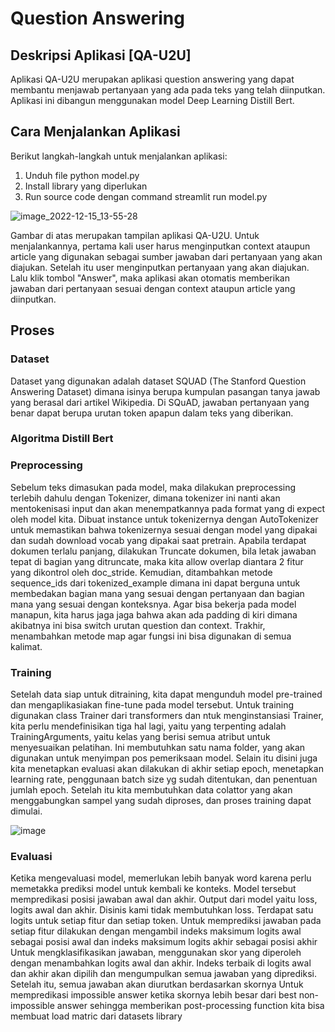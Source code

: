 # Question Answering

## Deskripsi Aplikasi [QA-U2U]

Aplikasi QA-U2U merupakan aplikasi question answering yang dapat membantu menjawab pertanyaan yang ada pada teks yang telah diinputkan. Aplikasi ini dibangun menggunakan model Deep Learning Distill Bert. 


## Cara Menjalankan Aplikasi
Berikut langkah-langkah untuk menjalankan aplikasi: 

1. Unduh file python model.py
2. Install library yang diperlukan
3. Run source code dengan command streamlit run model.py

![image_2022-12-15_13-55-28](https://user-images.githubusercontent.com/95232955/208300286-4b0a1df1-0f5c-4a9c-a3d5-031474d6541d.png)

Gambar di atas merupakan tampilan aplikasi QA-U2U. Untuk menjalankannya, pertama kali user harus menginputkan context ataupun article yang digunakan sebagai sumber jawaban dari pertanyaan yang akan diajukan. Setelah itu user menginputkan pertanyaan yang akan diajukan. Lalu klik tombol "Answer", maka aplikasi akan otomatis memberikan jawaban dari pertanyaan sesuai dengan context ataupun article yang diinputkan.


## Proses


### Dataset

Dataset yang digunakan adalah dataset SQUAD (The Stanford Question Answering Dataset) dimana isinya berupa kumpulan pasangan tanya jawab yang berasal dari artikel Wikipedia. Di SQuAD, jawaban pertanyaan yang benar dapat berupa urutan token apapun dalam teks yang diberikan.


### Algoritma Distill Bert


### Preprocessing

Sebelum teks dimasukan pada model, maka dilakukan preprocessing terlebih dahulu dengan Tokenizer,  dimana tokenizer ini nanti akan mentokenisasi input dan akan menempatkannya pada format yang di expect oleh model kita. Dibuat instance untuk tokenizernya dengan AutoTokenizer untuk memastikan bahwa tokenizernya sesuai dengan model yang dipakai dan sudah download vocab yang dipakai saat pretrain. Apabila terdapat dokumen terlalu panjang, dilakukan Truncate dokumen, bila letak jawaban tepat di bagian yang ditruncate, maka kita allow overlap diantara 2 fitur yang dikontrol oleh doc_stride. Kemudian, ditambahkan metode sequence_ids dari tokenized_example dimana ini dapat berguna untuk membedakan bagian mana yang sesuai dengan pertanyaan dan bagian mana yang sesuai dengan konteksnya. Agar bisa bekerja pada model manapun, kita harus jaga jaga bahwa akan ada padding di kiri dimana akibatnya ini bisa switch urutan question dan context. Trakhir, menambahkan metode map agar fungsi ini bisa digunakan di semua kalimat.


### Training

Setelah data siap untuk ditraining, kita dapat mengunduh model pre-trained dan mengaplikasiakan fine-tune pada model tersebut. Untuk training digunakan class Trainer dari transformers dan ntuk menginstansiasi Trainer, kita perlu mendefinisikan tiga hal lagi, yaitu yang terpenting adalah TrainingArguments, yaitu kelas yang berisi semua atribut untuk menyesuaikan pelatihan. Ini membutuhkan satu nama folder, yang akan digunakan untuk menyimpan pos pemeriksaan model.
Selain itu disini juga kita menetapkan evaluasi akan dilakukan di akhir setiap epoch, menetapkan learning rate, penggunaan batch size yg sudah ditentukan, dan penentuan jumlah epoch. Setelah itu kita membutuhkan data colattor yang akan menggabungkan sampel yang sudah diproses, dan proses training dapat dimulai.

![image](https://user-images.githubusercontent.com/74850037/208308273-0ea68924-6bf6-4463-afb9-afa0bbe1ce20.png)

### Evaluasi
  Ketika mengevaluasi model, memerlukan lebih banyak word karena perlu memetakka prediksi model untuk kembali ke konteks. Model tersebut mempredikasi posisi jawaban awal dan akhir. Output dari model yaitu loss, logits awal dan akhir. Disinis kami tidak membutuhkan loss. 
  Terdapat satu logits untuk setiap fitur dan setiap token. Untuk memprediksi jawaban pada setiap fitur dilakukan dengan mengambil indeks maksimum logits awal sebagai posisi awal dan indeks maksimum logits akhir sebagai posisi akhir
  Untuk mengklasifikasikan jawaban, menggunakan skor yang diperoleh dengan menambahkan logits awal dan akhir. Indeks terbaik di logits awal dan akhir akan dipilih dan mengumpulkan semua jawaban yang diprediksi. Setelah itu, semua jawaban akan diurutkan berdasarkan skornya
  Untuk mempredikasi impossible answer ketika skornya lebih besar dari best non-impossible answer sehingga memberikan post-processing function kita bisa membuat load matric dari datasets library
